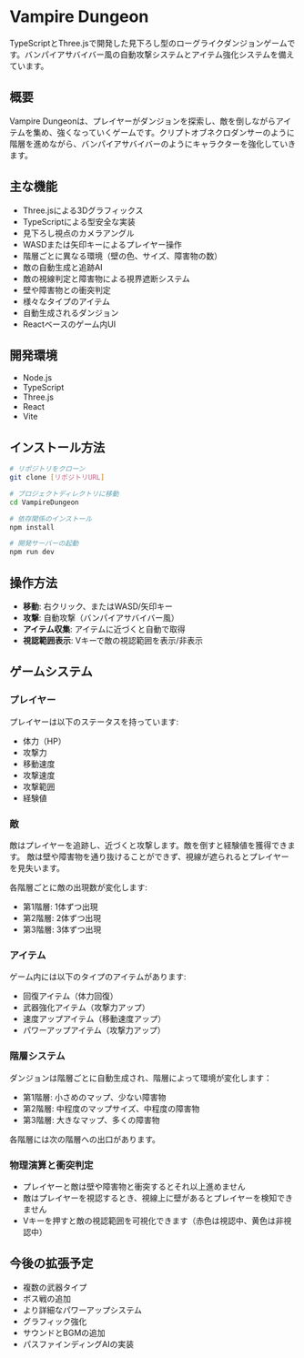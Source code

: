 # Vampire Dungeon

TypeScriptとThree.jsで開発した見下ろし型のローグライクダンジョンゲームです。バンパイアサバイバー風の自動攻撃システムとアイテム強化システムを備えています。

## 概要

Vampire Dungeonは、プレイヤーがダンジョンを探索し、敵を倒しながらアイテムを集め、強くなっていくゲームです。クリプトオブネクロダンサーのように階層を進めながら、バンパイアサバイバーのようにキャラクターを強化していきます。

## 主な機能

- Three.jsによる3Dグラフィックス
- TypeScriptによる型安全な実装
- 見下ろし視点のカメラアングル
- WASDまたは矢印キーによるプレイヤー操作
- 階層ごとに異なる環境（壁の色、サイズ、障害物の数）
- 敵の自動生成と追跡AI
- 敵の視線判定と障害物による視界遮断システム
- 壁や障害物との衝突判定
- 様々なタイプのアイテム
- 自動生成されるダンジョン
- Reactベースのゲーム内UI

## 開発環境

- Node.js
- TypeScript
- Three.js
- React
- Vite

## インストール方法

```bash
# リポジトリをクローン
git clone [リポジトリURL]

# プロジェクトディレクトリに移動
cd VampireDungeon

# 依存関係のインストール
npm install

# 開発サーバーの起動
npm run dev
```

## 操作方法

- **移動**: 右クリック、またはWASD/矢印キー
- **攻撃**: 自動攻撃（バンパイアサバイバー風）
- **アイテム収集**: アイテムに近づくと自動で取得
- **視認範囲表示**: Vキーで敵の視認範囲を表示/非表示

## ゲームシステム

### プレイヤー

プレイヤーは以下のステータスを持っています:
- 体力（HP）
- 攻撃力
- 移動速度
- 攻撃速度
- 攻撃範囲
- 経験値

### 敵

敵はプレイヤーを追跡し、近づくと攻撃します。敵を倒すと経験値を獲得できます。
敵は壁や障害物を通り抜けることができず、視線が遮られるとプレイヤーを見失います。

各階層ごとに敵の出現数が変化します:
- 第1階層: 1体ずつ出現
- 第2階層: 2体ずつ出現
- 第3階層: 3体ずつ出現

### アイテム

ゲーム内には以下のタイプのアイテムがあります:
- 回復アイテム（体力回復）
- 武器強化アイテム（攻撃力アップ）
- 速度アップアイテム（移動速度アップ）
- パワーアップアイテム（攻撃力アップ）

### 階層システム

ダンジョンは階層ごとに自動生成され、階層によって環境が変化します：
- 第1階層: 小さめのマップ、少ない障害物
- 第2階層: 中程度のマップサイズ、中程度の障害物
- 第3階層: 大きなマップ、多くの障害物

各階層には次の階層への出口があります。

### 物理演算と衝突判定

- プレイヤーと敵は壁や障害物と衝突するとそれ以上進めません
- 敵はプレイヤーを視認するとき、視線上に壁があるとプレイヤーを検知できません
- Vキーを押すと敵の視認範囲を可視化できます（赤色は視認中、黄色は非視認中）

## 今後の拡張予定

- 複数の武器タイプ
- ボス戦の追加
- より詳細なパワーアップシステム
- グラフィック強化
- サウンドとBGMの追加
- パスファインディングAIの実装

